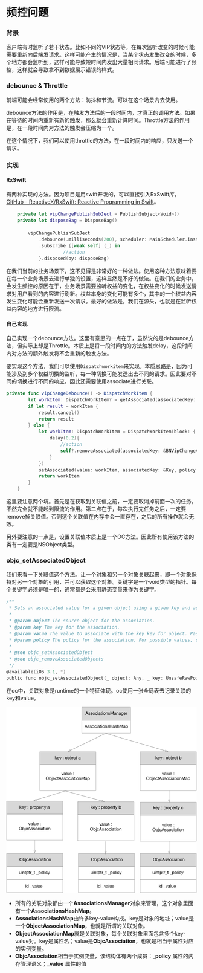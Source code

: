 # 频控问题

### 背景

客户端有时监听了若干状态。比如不同的VIP状态等，在每次监听改变的时候可能需要重新向后端发请求。这样可能产生的情况是，当某个状态发生改变的时候，多个地方都会监听到，这样可能导致短时间内发出大量相同请求。后端可能进行了频控，这样就会导致拿不到数据展示错误的样式。

### debounce & Throttle

前端可能会经常使用的两个方法：防抖和节流。可以在这个场景内去使用。

debounce方法的作用是，在触发方法后的一段时间内，才真正的调用方法。如果在等待的时间内重新有新的触发，那么就会重新计算时间。Throttle方法的作用是，在一段时间内对方法的触发会压缩为一个。

在这个情况下，我们可以使用throttle的方法，在一段时间内的响应，只发送一个请求。

### 实现

#### RxSwift

有两种实现的方法。因为项目是用swift开发的，可以直接引入RxSwift库，[GitHub - ReactiveX/RxSwift: Reactive Programming in Swift](https://github.com/ReactiveX/RxSwift)。

```swift
    private let vipChangePublishSubJect = PublishSubject<Void>()
    private let disposeBag = DisposeBag()

        vipChangePublishSubJect
            .debounce(.milliseconds(200), scheduler: MainScheduler.instance)
            .subscribe {[weak self] (_) in
                     //action
            }.disposed(by: disposeBag)
```

在我们当前的业务场景下，这不见得是非常好的一种做法。使用这种方法意味着要在每一个业务场景去进行单独的设置，这样显然是不好的做法。在我们的业务中，会发生频控的原因在于，业务场景需要监听权益的变化，在权益变化的时候发送请求对用户看到的内容进行刷新。权益本身的变化可能有多个，其中的一个权益内容发生变化可能会重新发送一次请求。最好的做法是，我们在源头，也就是在监听权益内容的地方进行限流。

#### 自己实现

自己实现一个debounce方法。这里有意思的一点在于，虽然说的是debounce方法，但实际上却是Throttle。本质上是将一段时间内的方法触发delay，这段时间内对方法的额外触发将不会重新的触发方法。

要实现这个方法，我们可以使用`Dispatchworkitem`来实现。本质思路是，因为可能涉及到多个权益切换的监听，每一种切换可能发送出去不同的请求。因此要对不同的切换进行不同的响应。因此还需要使用associate进行关联。

```swift
private func vipChangeDebounce() -> DispatchWorkItem {
        let workItem: DispatchWorkItem? = getAssociated(associatedKey: &Key)
        if let result = workItem {
            result.cancel()
            return result
        } else {
            let workItem: DispatchWorkItem = DispatchWorkItem(block: { [weak self] in
                delay(0.2){
                    //action
                    self?.removeAssociated(associatedKey: &BNVipChangeAssociatedKey)
                }
            })
            setAssociated(value: workItem, associatedKey: &Key, policy: .OBJC_ASSOCIATION_RETAIN)
            return workItem
        }
    }
```

这里要注意两个坑。首先是在获取到关联值之前，一定要取消掉前面一次的任务。不然完全就不能起到限流的作用。第二点在于，每次执行完任务之后，一定要remove掉关联值。否则这个关联值在内存中会一直存在，之后的所有操作就会无效。

另外要注意的一点是，设置关联值本质上是一个OC方法。因此所有使用该方法的类有一定要是NSObject类型。

### objc\_setAssociatedObject

我们来看一下关联值这个方法。让一个对象和另一个对象关联起来，即一个对象保持对另一个对象的引用，并可以获取这个对象。关键字是一个void类型的指针。每个关键字必须是唯一的，通常都是会采用静态变量来作为关键字。

```objectivec
/** 
 * Sets an associated value for a given object using a given key and association policy.
 * 
 * @param object The source object for the association.
 * @param key The key for the association.
 * @param value The value to associate with the key key for object. Pass nil to clear an existing association.
 * @param policy The policy for the association. For possible values, see “Associative Object Behaviors.”
 * 
 * @see objc_setAssociatedObject
 * @see objc_removeAssociatedObjects
 */
@available(iOS 3.1, *)
public func objc_setAssociatedObject(_ object: Any, _ key: UnsafeRawPointer, _ value: Any?, _ policy: objc_AssociationPolicy)
```

在oc中，关联对象是runtime的一个特征体现。oc使用一张全局表去记录关联的key和value。

 

![](../../.gitbook/assets/association.png)

* 所有的关联对象都由一个**AssociationsManager**对象来管理，这个对象里面有一个**AssociationsHashMap**。
* **AssociationsHashMap**由许多key-value构成。key是对象的地址；value是一个**ObjectAssociationMap**，也就是所谓的关联对象。
* **ObjectAssociationMap**就是关联对象，每个关联对象里面包含多个key-value对。key是属性名；value是**ObjcAssociation**，也就是相当于属性对应的实例变量。
* **ObjcAssociation**相当于实例变量，该结构体有两个成员：**\_policy** 属性的内存管理语义；**\_value** 属性的值

